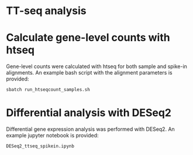 # TT-seq analysis

# Calculate gene-level counts with htseq
Gene-level counts were calculated with htseq for both sample and spike-in alignments. An example bash script with the alignment parameters is provided:

`sbatch run_htseqcount_samples.sh`

# Differential analysis with DESeq2
Differential gene expression analysis was performed with DESeq2. An example jupyter notebook is provided:

`DESeq2_ttseq_spikein.ipynb`
